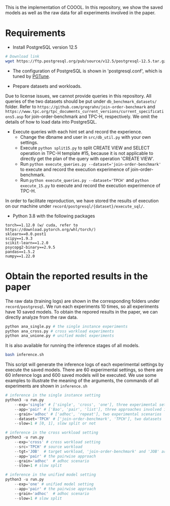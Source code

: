 This is the implementation of COOOL. In this repository, we show the saved models as well as the raw data for all experiments involved in the paper.
# Requirements
- Install PostgreSQL version 12.5
```bash
# Download link
wget https://ftp.postgresql.org/pub/source/v12.5/postgresql-12.5.tar.gz
```
- The configuration of PostgreSQL is shown in 'postgresql.conf', which is tuned by [PGTune](https://pgtune.leopard.in.ua/#/).

- Prepare datasets and workloads.

Due to license issues, we cannot provide queries in this repository. All queries of the two datasets should be put under `db_benchmark_datasets/` folder. Refer to `https://github.com/gregrahn/join-order-benchmark` and `https://www.tpc.org/tpc_documents_current_versions/current_specifications5.asp` for join-order-benchmark and TPC-H, respectively. We omit the details of how to load data into PostgreSQL.

- Execute queries with each hint set and record the experience.
    - Change the dbname and user in `src/db_util.py` with your own settings.
    - Execute `python split15.py` to split CREATE VIEW and SELECT operation in TPC-H template #15, because it is not applicable to directly get the plan of the query with operation 'CREATE VIEW'.
    - Run `python execute_queries.py --dataset='join-order-benchmark'` to execute and record the execution experimence of join-order-benchmark.
    - Run `python execute_queries.py --dataset='TPCH'` and `python execute_15.py` to execute and record the execution experimence of TPC-H.

In order to facilitate reproduction, we have stored the results of execution on our machine under `record/postgresql/{dataset}/execute_sql/`.

- Python 3.8 with the following packages
```
torch==1.12.0 (w/ cuda, refer to https://download.pytorch.org/whl/torch/)
sklearn==0.0.post1
scipy==1.9.3
scikit-learn==1.2.0
psycopg2-binary==2.9.5
pandas==1.5.2
numpy==1.22.0
```

# Obtain the reported results in the paper
The raw data (training logs) are shown in the corresponding folders under `record/postgresql`. We run each experiments 10 times, so all experiments have 10 saved models. To obtain the repored results in the paper, we can directly analyze from the raw data.
```python
python ana_single.py # the single instance experiments
python ana_cross.py # cross workload experiments
python ana_unione.py # unified model experiments
```
It is also available for running the inference stages of all models.
```bash
bash inference.sh
```

This script will generate the inference logs of each experimental settings by execute the saved models. There are 60 experimental settings, so there are 60 inference logs and 600 saved models will be executed. We use some examples to illustrate the meaning of the arguments, the commands of all experiments are shown in `inference.sh`

```python
# inference in the single instance setting
python3 -u run.py  
    --exp='single' # ['single', 'cross', 'one'], three experimental settings
    --app='pair' # ['Bao', 'pair', 'list'], three approaches involved in the paper
    --grain='adhoc' # ['adhoc', 'repeat'], two experimental scenarios
    --dataset='TPCH' # ['join-order-benchmark', 'TPCH'], two datasets
    --slow=1 # [0, 1], slow split or not

# inference in the cross workload setting
python3 -u run.py 
    --exp='cross' # cross workload setting
    --src='TPCH' # source workload
    --tgt='JOB'  # target workload, 'join-order-benchmark' and 'JOB' are equivalent
    --app='pair' # the pairwise approach
    --grain='adhoc'  # adhoc scenario
    --slow=1 # slow split

# inference in the unified model setting
python3 -u run.py  
    --exp='one' # unified model setting
    --app='pair' # the pairwise approach
    --grain='adhoc'  # adhoc scenario
    --slow=1 # slow split
    

```
